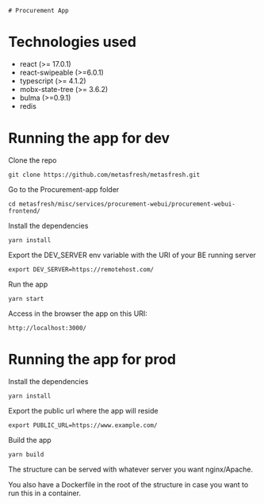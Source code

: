 ```
# Procurement App
```

# Technologies used

* react (>= 17.0.1)
* react-swipeable (>=6.0.1)
* typescript (>= 4.1.2)
* mobx-state-tree (>= 3.6.2)
* bulma (>=0.9.1)
* redis

# Running the app for dev

Clone the repo

`git clone https://github.com/metasfresh/metasfresh.git`

Go to the Procurement-app folder

`cd metasfresh/misc/services/procurement-webui/procurement-webui-frontend/`

Install the dependencies

`yarn install`

Export the DEV_SERVER env variable with the URI of your BE running server

`export DEV_SERVER=https://remotehost.com/`

Run the app

`yarn start`

Access in the browser the app on this URI:

`http://localhost:3000/`

# Running the app for prod

Install the dependencies

`yarn install`

Export the public url where the app will reside

`export PUBLIC_URL=https://www.example.com/`

Build the app

`yarn build`

The structure can be served with whatever server you want nginx/Apache.


You also have a Dockerfile in the root of the structure in case you want to run this in a container.





